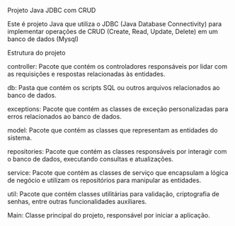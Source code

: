 Projeto Java JDBC com CRUD

Este é projeto Java que utiliza o JDBC (Java Database Connectivity) para implementar operações de CRUD (Create, Read, Update, Delete) em um banco de dados (Mysql)

Estrutura do projeto

controller: Pacote que contém os controladores responsáveis por lidar com as requisições e respostas relacionadas às entidades.

db: Pasta que contém os scripts SQL ou outros arquivos relacionados ao banco de dados.

exceptions: Pacote que contém as classes de exceção personalizadas para erros relacionados ao banco de dados.

model: Pacote que contém as classes que representam as entidades do sistema.

repositories: Pacote que contém as classes responsáveis por interagir com o banco de dados, executando consultas e atualizações.

service: Pacote que contém as classes de serviço que encapsulam a lógica de negócio e utilizam os repositórios para manipular as entidades.

util: Pacote que contém classes utilitárias para validação, criptografia de senhas, entre outras funcionalidades auxiliares.

Main: Classe principal do projeto, responsável por iniciar a aplicação.


